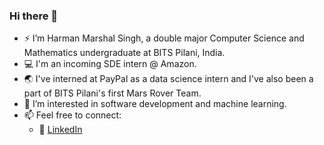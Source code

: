 ### Hi there 👋 
- :zap: I’m Harman Marshal Singh, a double major Computer Science and Mathematics undergraduate at BITS Pilani, India.
- :computer: I'm an incoming SDE intern @ Amazon.
- 🌏 I've interned at PayPal as a data science intern and I've also been a part of BITS Pilani's first Mars Rover Team.
- 🌱 I’m interested in software development and machine learning.
- 📫 Feel free to connect:
  - :office: [LinkedIn](https://www.linkedin.com/in/harman-marshal-singh-400519170/)

<!--
[![Github Stats](https://github-readme-stats.vercel.app/api?username=marshalharman&count_private=true&show_icons=true&theme=radical&hide_rank=false)](https://github.com/anuraghazra/github-readme-stats)
--->
<!-- [![Top Langs](https://github-readme-stats.vercel.app/api/top-langs/?username=marshalharman)](https://github.com/marshalharman/github-readme-stats) -->
<!---
marshalharman/marshalharman is a ✨ special ✨ repository because its `README.md` (this file) appears on your GitHub profile.
You can click the Preview link to take a look at your changes.
--->
